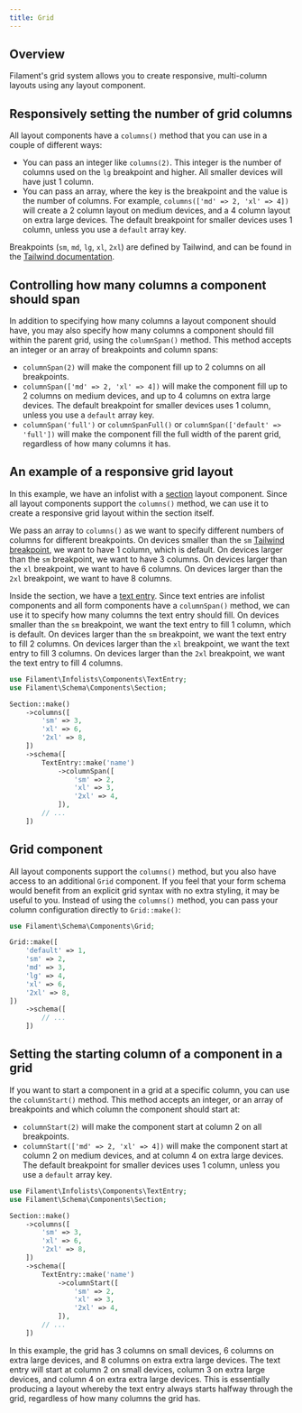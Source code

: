 ```yaml
---
title: Grid
---
```


## Overview

Filament's grid system allows you to create responsive, multi-column layouts using any layout component.

## Responsively setting the number of grid columns

All layout components have a `columns()` method that you can use in a couple of different ways:

- You can pass an integer like `columns(2)`. This integer is the number of columns used on the `lg` breakpoint and higher. All smaller devices will have just 1 column.
- You can pass an array, where the key is the breakpoint and the value is the number of columns. For example, `columns(['md' => 2, 'xl' => 4])` will create a 2 column layout on medium devices, and a 4 column layout on extra large devices. The default breakpoint for smaller devices uses 1 column, unless you use a `default` array key.

Breakpoints (`sm`, `md`, `lg`, `xl`, `2xl`) are defined by Tailwind, and can be found in the [Tailwind documentation](https://tailwindcss.com/docs/responsive-design#overview).

## Controlling how many columns a component should span

In addition to specifying how many columns a layout component should have, you may also specify how many columns a component should fill within the parent grid, using the `columnSpan()` method. This method accepts an integer or an array of breakpoints and column spans:

- `columnSpan(2)` will make the component fill up to 2 columns on all breakpoints.
- `columnSpan(['md' => 2, 'xl' => 4])` will make the component fill up to 2 columns on medium devices, and up to 4 columns on extra large devices. The default breakpoint for smaller devices uses 1 column, unless you use a `default` array key.
- `columnSpan('full')` or `columnSpanFull()` or `columnSpan(['default' => 'full'])` will make the component fill the full width of the parent grid, regardless of how many columns it has.

## An example of a responsive grid layout

In this example, we have an infolist with a [section](section) layout component. Since all layout components support the `columns()` method, we can use it to create a responsive grid layout within the section itself.

We pass an array to `columns()` as we want to specify different numbers of columns for different breakpoints. On devices smaller than the `sm` [Tailwind breakpoint](https://tailwindcss.com/docs/responsive-design#overview), we want to have 1 column, which is default. On devices larger than the `sm` breakpoint, we want to have 3 columns. On devices larger than the `xl` breakpoint, we want to have 6 columns. On devices larger than the `2xl` breakpoint, we want to have 8 columns.

Inside the section, we have a [text entry](../entries/text). Since text entries are infolist components and all form components have a `columnSpan()` method, we can use it to specify how many columns the text entry should fill. On devices smaller than the `sm` breakpoint, we want the text entry to fill 1 column, which is default. On devices larger than the `sm` breakpoint, we want the text entry to fill 2 columns. On devices larger than the `xl` breakpoint, we want the text entry to fill 3 columns. On devices larger than the `2xl` breakpoint, we want the text entry to fill 4 columns.

```php
use Filament\Infolists\Components\TextEntry;
use Filament\Schema\Components\Section;

Section::make()
    ->columns([
        'sm' => 3,
        'xl' => 6,
        '2xl' => 8,
    ])
    ->schema([
        TextEntry::make('name')
            ->columnSpan([
                'sm' => 2,
                'xl' => 3,
                '2xl' => 4,
            ]),
        // ...
    ])
```

## Grid component

All layout components support the `columns()` method, but you also have access to an additional `Grid` component. If you feel that your form schema would benefit from an explicit grid syntax with no extra styling, it may be useful to you. Instead of using the `columns()` method, you can pass your column configuration directly to `Grid::make()`:

```php
use Filament\Schema\Components\Grid;

Grid::make([
    'default' => 1,
    'sm' => 2,
    'md' => 3,
    'lg' => 4,
    'xl' => 6,
    '2xl' => 8,
])
    ->schema([
        // ...
    ])
```

## Setting the starting column of a component in a grid

If you want to start a component in a grid at a specific column, you can use the `columnStart()` method. This method accepts an integer, or an array of breakpoints and which column the component should start at:

- `columnStart(2)` will make the component start at column 2 on all breakpoints.
- `columnStart(['md' => 2, 'xl' => 4])` will make the component start at column 2 on medium devices, and at column 4 on extra large devices. The default breakpoint for smaller devices uses 1 column, unless you use a `default` array key.

```php
use Filament\Infolists\Components\TextEntry;
use Filament\Schema\Components\Section;

Section::make()
    ->columns([
        'sm' => 3,
        'xl' => 6,
        '2xl' => 8,
    ])
    ->schema([
        TextEntry::make('name')
            ->columnStart([
                'sm' => 2,
                'xl' => 3,
                '2xl' => 4,
            ]),
        // ...
    ])
```

In this example, the grid has 3 columns on small devices, 6 columns on extra large devices, and 8 columns on extra extra large devices. The text entry will start at column 2 on small devices, column 3 on extra large devices, and column 4 on extra extra large devices. This is essentially producing a layout whereby the text entry always starts halfway through the grid, regardless of how many columns the grid has.
